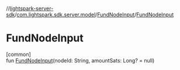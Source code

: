 //[lightspark-server-sdk](../../../index.md)/[com.lightspark.sdk.server.model](../index.md)/[FundNodeInput](index.md)/[FundNodeInput](-fund-node-input.md)

# FundNodeInput

[common]\
fun [FundNodeInput](-fund-node-input.md)(nodeId: String, amountSats: Long? = null)
